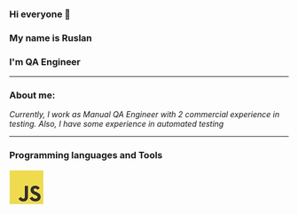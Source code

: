 ### Hi everyone 👋
### My name is Ruslan
### I'm QA Engineer
---
### About me:
_Currently, I work as Manual QA Engineer with 2 commercial experience in testing.
Also, I have some experience in automated testing_

---
### Programming languages and Tools
[![js](src/javascript_original_logo_icon_146455.jpg)](https://developer.mozilla.org/en-US/docs/Web/JavaScript)
